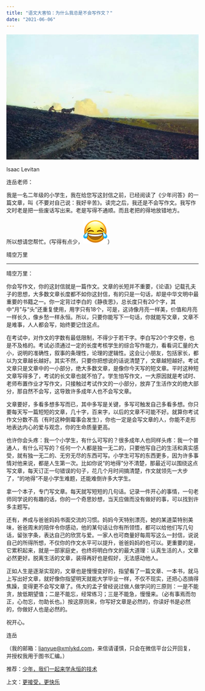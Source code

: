```yaml
---
title: "语文大害怕：为什么我总是不会写作文？"
date: "2021-06-06"
---
```


![连岳文章](images/连岳文章picture-7.jpg)

Isaac Levitan

  

连岳老师：

  

我是一名二年级的小学生，我在给您写这封信之前，已经阅读了《少年问答》的一篇文章，叫《不要对自己说：我好辛苦》。读完之后，我还是不会写作文。我写作文时老是把一些废话写出来。老是写得不通顺。而且老把的得地放错地方。

  

所以想请您帮忙。(写得有点少，![连岳文章](images/连岳文章picture-8.jpg)）

  

晴空万里

  

* * *

  

晴空万里：

  

你会写作文，你的这封信就是一篇作文。文章的长短并不重要，《论语》记载孔夫子的思想，大多数文章长度都不如你这封信，有的只是一句话，却是中华文明中最重要的书籍之一。你一定背过李白的《静夜思》，总长度只有20个字，其中“月”与“头”还重复使用，用字只有18个，可是，这诗像月亮一样美，价值和月亮一样长久，像乡愁一样永恒。所以，只要你能写下一句话，你就能写文章，文章不是难事，人人都会写，始终要记住这点。

  

在考试中，对作文的字数有最低限制，不得少于若干字。李白写20个字交卷，也是不及格的。考试必须通过一定的长度考核学生的综合写作能力，看看词汇量的大小，说明的准确性，叙事的条理性，论理的逻辑性。这会让小朋友，包括家长，都以为文章越长越好。其实不然，只要你把想说的话说清楚了，文章越短越好。考试文章只是文章中的一小部分，绝大多数文章，是像你今天写的短文章。平时这种短文章写得多了，考试的长文章也就不怕了。学生怕写作文，一大原因就是考试时、老师布置作业才写作文，只接触过考试作文的一小部分，放弃了生活作文的绝大部分，那自然不会写，这导致许多成年人也不会写文章。

  

文章要好，多看多想多写而已，其中多写是关键，多写可触发自己多看多想。你只要每天写一篇短短的文章，几十字，百来字，以后的文章不可能不好。就算你考试作文分数不高（有时这种倒霉事会发生），你也一定是会写文章的人，你能不走形地表达内心的爱与观念，你的生命质量更高。

  

也许你会头疼：我一个小学生，有什么可写的？很多成年人也同样头疼：我一个普通人，有什么可写的？任何一个人都是独一无二的，只要他写自己的生活和真实感受，就有独一无二的、无穷无尽的东西可写。小学生可写的东西更多，因为许多事情对他来说，都是人生第一次。比如你说“的地得”分不清楚，那最近可以围绕这点写文章，每天订正一句错误的句子，花几个月时间搞清楚，作文就领先一大步了，“的地得”不是小学生难题，还能难倒许多大学生。

  

拿一个本子，专门写文章。每天就写短短的几句话。记录一件开心的事情，一句老师同学说的有趣的话，你的一个奇思妙想，当天应做而没有做好的事，可以找到许多主题写。

  

还有，养成与爸爸妈妈书面交流的习惯。妈妈今天特别漂亮，她的某道菜特别美味，爸爸周末的陪伴令你感动，他的某句话让你有所领悟，都可以给他们写几句话，留张字条，表达自己的欣赏与爱。一家人也可商量好每周写这么一封信，说说自己的所得所想，不仅你的作文水平可以提升，爸爸妈妈的也可以。更重要的是，它累积起来，就是一部家庭史，也终将明白作文的最大道理：认真生活的人，文章必然更好。脱离生活的文章，装得再好也是假好，无法感动他人。

  

正如人生是逐渐实现的，文章也是慢慢变好的，指望看了一篇文章、一本书，就马上写出好文章，就好像你指望明天就能大学毕业一样，不仅不现实，还把心态搞得焦躁，变得更不会写文章了。伟大的孟子曾经说过做人做学问的三原则：一是不能贪，放低期望值；二是不能忘，经常练习；三是不能急，慢慢来。（必有事焉而勿正，心勿忘，勿助长也。）按这原则来，你写好文章是必然的，你读好书是必然的，你做好人也是必然的。

  

祝开心。

  

连岳

  

（我的邮箱：lianyue@xmlykd.com，来信请谨慎，只会在微信平台公开回复，并授权我用于图书汇编。）

推荐：[少年，我们一起来学永恒的技术](http://mp.weixin.qq.com/s?__biz=MjM5NDU0Mjk2MQ==&mid=2651634020&idx=1&sn=ed9d09a50f52fc7bc572720311c682c4&chksm=bd7e3d7a8a09b46c54d5fa308a799b90702a9d37ea989fe5cc97e3698dd32baf2e27877d5e19&scene=21#wechat_redirect) [](http://mp.weixin.qq.com/s?__biz=MjM5NDU0Mjk2MQ==&mid=2651633996&idx=1&sn=b7e389bf9b7137cc0fcead3aad0a62ef&chksm=bd7e3d528a09b444df0fd4d27d7b0ca3f49761f19266aef8cc20363ced4d5901ce8ecacb3190&scene=21#wechat_redirect) 

上文：[更接受，更快乐](http://mp.weixin.qq.com/s?__biz=MjM5NDU0Mjk2MQ==&mid=2651709019&idx=1&sn=383c52071e38d55d4c807edf0711d0b6&chksm=bd7f5a458a08d3533916c5b9c1014304d91dba166e4342698a6c6245fb7803008d1e7dc1d7bd&scene=21#wechat_redirect)
